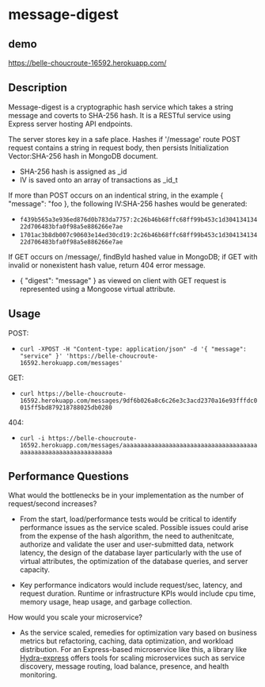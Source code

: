 # message-digest

## demo
https://belle-choucroute-16592.herokuapp.com/

## Description
Message-digest is a cryptographic hash service which takes a string message and coverts to SHA-256 hash. It is a RESTful service using Express server hosting API endpoints.

The server stores key in a safe place. Hashes if '/message' route POST request contains a string in request body, then persists Initialization Vector:SHA-256 hash in MongoDB document.
* SHA-256 hash is assigned as _id
* IV is saved onto an array of transactions as _id_t

If more than POST occurs on an indentical string, in the example { "message": "foo }, the following IV:SHA-256 hashes would be generated:
* `f439b565a3e936ed876d0b783da7757:2c26b46b68ffc68ff99b453c1d30413413422d706483bfa0f98a5e886266e7ae`
* `1701ac3b8db007c90603e14ed30cd19:2c26b46b68ffc68ff99b453c1d30413413422d706483bfa0f98a5e886266e7ae`

If GET occurs on /message/, findById hashed value in MongoDB; if GET with invalid or nonexistent hash value, return 404 error message.
* { "digest": "message" } as viewed on client with GET request is represented using a Mongoose virtual attribute.

## Usage

POST:
* `curl -XPOST -H "Content-type: application/json" -d '{ "message": "service" }' 'https://belle-choucroute-16592.herokuapp.com/messages'`

GET:
* `curl https://belle-choucroute-16592.herokuapp.com/messages/9df6b026a8c6c26e3c3acd2370a16e93fffdc0015ff5bd879218788025db0280`

404:
* `curl -i https://belle-choucroute-16592.herokuapp.com/messages/aaaaaaaaaaaaaaaaaaaaaaaaaaaaaaaaaaaaaaaaaaaaaaaaaaaaaaaaaaaaaaaa`

## Performance Questions

What would the bottlenecks be in your implementation as the number of request/second increases?

* From the start, load/performance tests would be critical to identify performance issues as the service scaled. Possible issues could arise from the expense of the hash algorithm, the need to authenitcate, authorize and validate the user and user-submitted data, network latency, the design of the database layer particularly with the use of virtual attributes, the optimization of the database queries, and server capacity. 

* Key performance indicators would include request/sec, latency, and request duration.  Runtime or infrastructure KPIs would include cpu time, memory usage, heap usage, and garbage collection.

How would you scale your microservice?

* As the service scaled, remedies for optimization vary based on business metrics but refactoring, caching, data optimization, and workload distribution.  For an Express-based microservice like this, a library like [Hydra-express](https://github.com/flywheelsports/hydra-express) offers tools for scaling microservices such as service discovery, message routing, load balance, presence, and health monitoring.
